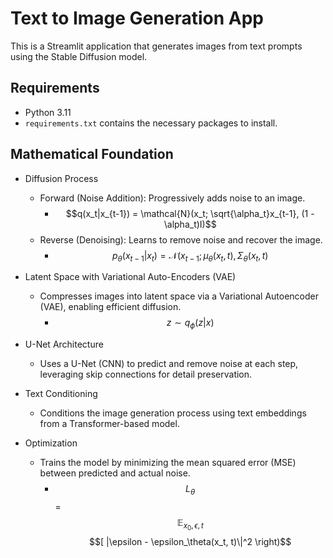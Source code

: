 # Text to Image Generation App

This is a Streamlit application that generates images from text prompts using the Stable Diffusion model.

## Requirements

- Python 3.11
- `requirements.txt` contains the necessary packages to install.

## Mathematical Foundation

- Diffusion Process
     - Forward (Noise Addition): Progressively adds noise to an image.
       - $$q(x_t|x_{t-1}) = \mathcal{N}(x_t; \sqrt{\alpha_t}x_{t-1}, (1 - \alpha_t)I)$$
     - Reverse (Denoising): Learns to remove noise and recover the image.
       - $$p_\theta(x_{t-1}|x_t) = \mathcal{N}(x_{t-1}; \mu_\theta(x_t, t), \Sigma_\theta(x_t, t)$$
         
- Latent Space with Variational Auto-Encoders (VAE)
  - Compresses images into latent space via a Variational Autoencoder (VAE), enabling efficient diffusion.
     - $$z \sim q_\phi(z|x)$$
       
- U-Net Architecture
   - Uses a U-Net (CNN) to predict and remove noise at each step, leveraging skip connections for detail preservation.
     
- Text Conditioning
   - Conditions the image generation process using text embeddings from a Transformer-based model.
 
- Optimization
   - Trains the model by minimizing the mean squared error (MSE) between predicted and actual noise.
     - $$L_\theta$$ = $$\mathbb{E}_{x_0, \epsilon, t}$$ $$[ |\epsilon - \epsilon_\theta(x_t, t)\|^2 \right)$$
